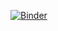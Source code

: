 [![Binder](https://mybinder.org/badge_logo.svg)](https://mybinder.org/v2/gh/yagudinamir/ComputerVision/master)
